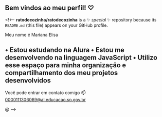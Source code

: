 ## Bem vindos ao meu perfil! ♡

<!<--
**ratodecozinha/ratodecozinha** is a ✨ _special_ ✨ repository because its `README.md` (this file) appears on your GitHub profile.

Meu nome é Mariana Elisa

• Estou estudando na Alura
• Estou me desenvolvendo na linguagem JavaScript
• Utilizo esse espaço para minha organização e compartilhamento dos meu projetos desenvolvidos
- 

Você pode entrar em contato comigo 📫
0000111306089@al.educacao.sp.gov.br

@
-->
